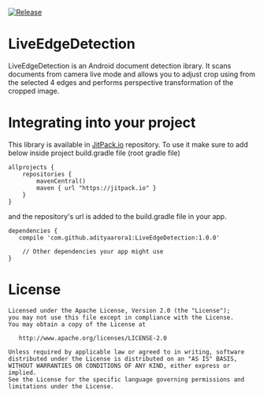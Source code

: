 [![Release](https://jitpack.io/v/adityaarora1/LiveEdgeDetection.svg)](https://jitpack.io/#adityaarora1/LiveEdgeDetection)

# LiveEdgeDetection

LiveEdgeDetection is an Android document detection ibrary. It scans documents from camera live mode and allows you to adjust crop using from the selected 4 edges and performs perspective transformation of the cropped image.

# Integrating into your project
This library is available in [JitPack.io](https://jitpack.io/) repository.
To use it make sure to add below inside project build.gradle file (root gradle file)

```
allprojects {
    repositories {
        mavenCentral()
        maven { url "https://jitpack.io" }
    }
}
```

and the repository's url is added to the build.gradle file in your app.

```
dependencies {
   compile 'com.github.adityaarora1:LiveEdgeDetection:1.0.0'
   
    // Other dependencies your app might use
}
```

# License
```
Licensed under the Apache License, Version 2.0 (the "License");
you may not use this file except in compliance with the License.
You may obtain a copy of the License at

   http://www.apache.org/licenses/LICENSE-2.0

Unless required by applicable law or agreed to in writing, software
distributed under the License is distributed on an "AS IS" BASIS,
WITHOUT WARRANTIES OR CONDITIONS OF ANY KIND, either express or implied.
See the License for the specific language governing permissions and
limitations under the License.
```
